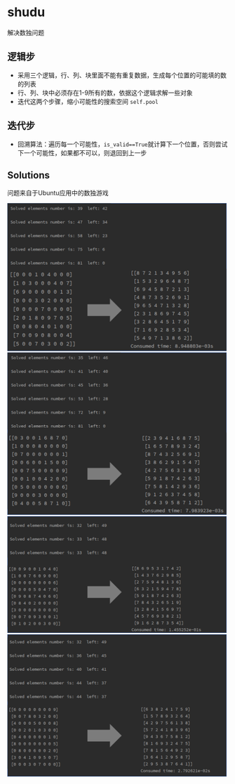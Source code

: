 # shudu
解决数独问题

## 逻辑步
- 采用三个逻辑，行、列、块里面不能有重复数据，生成每个位置的可能填的数的列表
- 行、列、块中必须存在1-9所有的数，依据这个逻辑求解一些对象
- 迭代这两个步骤，缩小可能性的搜索空间 <code>self.pool</code>

## 迭代步
- 回溯算法：遍历每一个可能性，<code>is_valid==True</code>就计算下一个位置，否则尝试下一个可能性，如果都不可以，则退回到上一步

## Solutions
问题来自于Ubuntu应用中的数独游戏

<img src="./problem1.png" width="500" title="简单数独，采用逻辑步骤可以求解"/>
<img src="./problem2.png" width="500" title="中等数独，多采用几个逻辑步求解"/>
<img src="./problem3.png" width="500" title="困难数独，无法采用逻辑步求全部结果，需要回溯算法迭代"/>
<img src="./problem4.png" width="500" title="非常困难数独，无法采用逻辑步求全部结果，需要回溯算法迭代" alt="困难和非常困难对程序来说没什么区别"/>